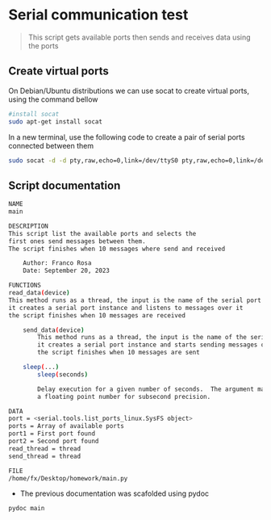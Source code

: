 # Serial communication test

> This script gets available ports then sends and receives data using the ports

## Create virtual ports

On Debian/Ubuntu distributions we can use socat to create virtual ports, using the command bellow

```bash
#install socat
sudo apt-get install socat
```

In a new terminal, use the following code to create a pair of serial ports connected between them

```bash
sudo socat -d -d pty,raw,echo=0,link=/dev/ttyS0 pty,raw,echo=0,link=/dev/ttyS1
```

## Script documentation

```bash
NAME
main

DESCRIPTION
This script list the available ports and selects the
first ones send messages between them.
The script finishes when 10 messages where send and received

    Author: Franco Rosa
    Date: September 20, 2023

FUNCTIONS
read_data(device)
This method runs as a thread, the input is the name of the serial port
it creates a serial port instance and listens to messages over it
the script finishes when 10 messages are received

    send_data(device)
        This method runs as a thread, the input is the name of the serial port
        it creates a serial port instance and starts sending messages over it
        the script finishes when 10 messages are sent

    sleep(...)
        sleep(seconds)

        Delay execution for a given number of seconds.  The argument may be
        a floating point number for subsecond precision.

DATA
port = <serial.tools.list_ports_linux.SysFS object>
ports = Array of available ports
port1 = First port found
port2 = Second port found
read_thread = thread
send_thread = thread

FILE
/home/fx/Desktop/homework/main.py

```

- The previous documentation was scafolded using pydoc

```bash
pydoc main
```
